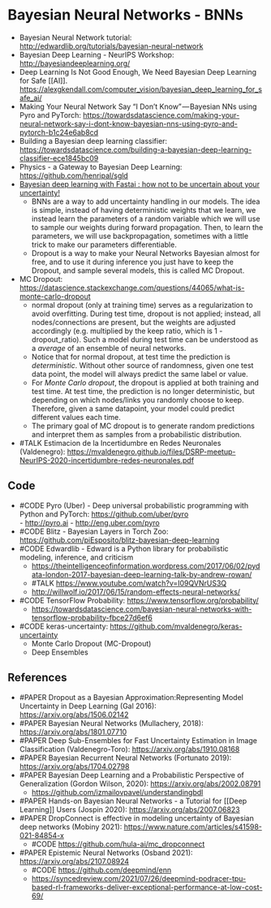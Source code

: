 # Bayesian Neural Networks - BNNs

- Bayesian Neural Network tutorial: http://edwardlib.org/tutorials/bayesian-neural-network
- Bayesian Deep Learning - NeurIPS Workshop: http://bayesiandeeplearning.org/ 
- Deep Learning Is Not Good Enough, We Need Bayesian Deep Learning for Safe [[AI]]. https://alexgkendall.com/computer_vision/bayesian_deep_learning_for_safe_ai/
- Making Your Neural Network Say “I Don’t Know” — Bayesian NNs using Pyro and PyTorch: https://towardsdatascience.com/making-your-neural-network-say-i-dont-know-bayesian-nns-using-pyro-and-pytorch-b1c24e6ab8cd
- Building a Bayesian deep learning classifier: https://towardsdatascience.com/building-a-bayesian-deep-learning-classifier-ece1845bc09
- Physics - a Gateway to Bayesian Deep Learning: https://github.com/henripal/sgld
- [Bayesian deep learning with Fastai : how not to be uncertain about your uncertainty!](https://towardsdatascience.com/bayesian-deep-learning-with-fastai-how-not-to-be-uncertain-about-your-uncertainty-6a99d1aa686e)
	- BNNs are a way to add uncertainty handling in our models. The idea is simple, instead of having deterministic weights that we learn, we instead learn the parameters of a random variable which we will use to sample our weights during forward propagation. Then, to learn the parameters, we will use backpropagation, sometimes with a little trick to make our parameters differentiable.
	- Dropout is a way to make your Neural Networks Bayesian almost for free, and to use it during inference you just have to keep the Dropout, and sample several models, this is called MC Dropout.
- MC Dropout: https://datascience.stackexchange.com/questions/44065/what-is-monte-carlo-dropout
	- normal dropout (only at training time) serves as a regularization to avoid overfitting. During test time, dropout is not applied; instead, all nodes/connections are present, but the weights are adjusted accordingly (e.g. multiplied by the keep ratio, which is 1 - dropout_ratio). Such a model during test time can be understood as a *average* of an ensemble of neural networks.
	- Notice that for normal dropout, at test time the prediction is *deterministic*. Without other source of randomness, given one test data point, the model will always predict the same label or value.
	- For *Monte Carlo dropout*, the dropout is applied at both training and test time. At test time, the prediction is no longer deterministic, but depending on which nodes/links you randomly choose to keep. Therefore, given a same datapoint, your model could predict different values each time.
	- The primary goal of MC dropout is to generate random predictions and interpret them as samples from a probabilistic distribution. 
- #TALK Estimacion de la Incertidumbre en Redes Neuronales (Valdenegro): https://mvaldenegro.github.io/files/DSRP-meetup-NeurIPS-2020-incertidumbre-redes-neuronales.pdf


## Code
- #CODE Pyro (Uber) - Deep universal probabilistic programming with Python and PyTorch: https://github.com/uber/pyro  
		- http://pyro.ai
		- http://eng.uber.com/pyro
- #CODE Blitz - Bayesian Layers in Torch Zoo: https://github.com/piEsposito/blitz-bayesian-deep-learning
- #CODE Edwardlib - Edward is a Python library for probabilistic modeling, inference, and criticism
	- https://theintelligenceofinformation.wordpress.com/2017/06/02/pydata-london-2017-bayesian-deep-learning-talk-by-andrew-rowan/
	- #TALK https://www.youtube.com/watch?v=I09QVNrUS3Q
	- http://willwolf.io/2017/06/15/random-effects-neural-networks/
- #CODE TensorFlow Probability: https://www.tensorflow.org/probability/
	- https://towardsdatascience.com/bayesian-neural-networks-with-tensorflow-probability-fbce27d6ef6
- #CODE keras-uncertainty: https://github.com/mvaldenegro/keras-uncertainty
	- Monte Carlo Dropout (MC-Dropout)
	- Deep Ensembles


## References
- #PAPER Dropout as a Bayesian Approximation:Representing Model Uncertainty in Deep Learning (Gal 2016): https://arxiv.org/abs/1506.02142
- #PAPER Bayesian Neural Networks (Mullachery, 2018): https://arxiv.org/abs/1801.07710
- #PAPER Deep Sub-Ensembles for Fast Uncertainty Estimation in Image Classification (Valdenegro-Toro): https://arxiv.org/abs/1910.08168
- #PAPER Bayesian Recurrent Neural Networks (Fortunato 2019): https://arxiv.org/abs/1704.02798
- #PAPER Bayesian Deep Learning and a Probabilistic Perspective of Generalization (Gordon Wilson, 2020): https://arxiv.org/abs/2002.08791
	- https://github.com/izmailovpavel/understandingbdl
- #PAPER Hands-on Bayesian Neural Networks - a Tutorial for [[Deep Learning]] Users (Jospin 2020): https://arxiv.org/abs/2007.06823
- #PAPER DropConnect is effective in modeling uncertainty of Bayesian deep networks (Mobiny 2021): https://www.nature.com/articles/s41598-021-84854-x
	- #CODE https://github.com/hula-ai/mc_dropconnect
- #PAPER Epistemic Neural Networks (Osband 2021): https://arxiv.org/abs/2107.08924
	- #CODE https://github.com/deepmind/enn
	- https://syncedreview.com/2021/07/26/deepmind-podracer-tpu-based-rl-frameworks-deliver-exceptional-performance-at-low-cost-69/